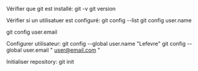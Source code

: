Vérifier que git est installé:
git -v 
git version

Vérifier si un utilisatuer est configuré:
git config --list
git config 
user.name

git config 
user.email


Configurer utilisateur:
git config --global 
user.name
 "Lefevre"
git config --global 
user.email
 "
user@email.com
"

Initialiser repository:
git init 